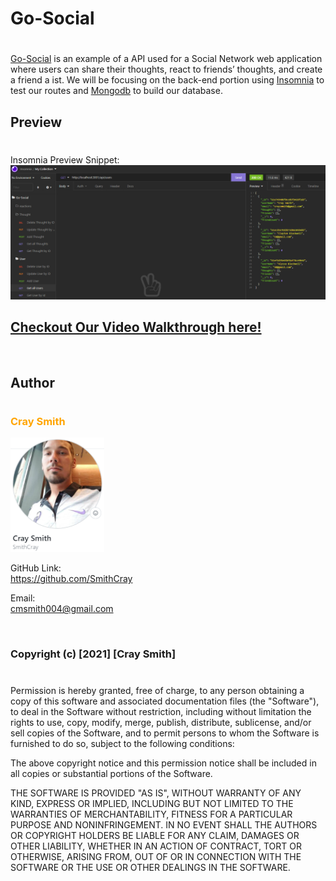 # Go-Social

#

[Go-Social](https://github.com/SmithCray/Go-Social) is an example of a API used for a Social Network web application where users can share their thoughts, react to friends’ thoughts, and create a friend a ist. We will be focusing on the back-end portion using [Insomnia](https://insomnia.rest/) to test our routes and [Mongodb](https://www.mongodb.com/) to build our database.

## Preview

#

Insomnia Preview Snippet:
<br>
![Insomnia Preview](assets\HW14PrePNG.PNG)

## [**Checkout Our Video Walkthrough here!**](https://drive.google.com/file/d/1ak7VMcdyEm4lqgPRTFLXR_ovZFWTj2wc/view)

<br>

## Author

#

### <span style="color:orange">**Cray Smith**</span>

<img src="assets/p2cray.PNG" alt="Cray Smith GitHub" width="150px">

GitHub Link:
<br>
https://github.com/SmithCray

Email:
<br>
cmsmith004@gmail.com

<br>

### Copyright (c) [2021] [Cray Smith]

#

Permission is hereby granted, free of charge, to any person obtaining a copy
of this software and associated documentation files (the "Software"), to deal
in the Software without restriction, including without limitation the rights
to use, copy, modify, merge, publish, distribute, sublicense, and/or sell
copies of the Software, and to permit persons to whom the Software is
furnished to do so, subject to the following conditions:

The above copyright notice and this permission notice shall be included in all
copies or substantial portions of the Software.

THE SOFTWARE IS PROVIDED "AS IS", WITHOUT WARRANTY OF ANY KIND, EXPRESS OR
IMPLIED, INCLUDING BUT NOT LIMITED TO THE WARRANTIES OF MERCHANTABILITY,
FITNESS FOR A PARTICULAR PURPOSE AND NONINFRINGEMENT. IN NO EVENT SHALL THE
AUTHORS OR COPYRIGHT HOLDERS BE LIABLE FOR ANY CLAIM, DAMAGES OR OTHER
LIABILITY, WHETHER IN AN ACTION OF CONTRACT, TORT OR OTHERWISE, ARISING FROM,
OUT OF OR IN CONNECTION WITH THE SOFTWARE OR THE USE OR OTHER DEALINGS IN THE
SOFTWARE.
